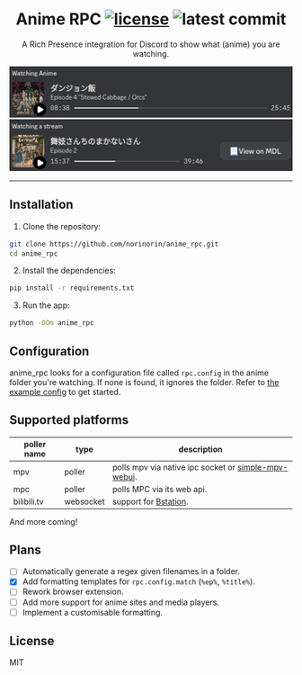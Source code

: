 <h1 align="center">
  Anime RPC
  <a href="LICENSE"><img alt="license" src="https://img.shields.io/badge/License-MIT-yellow.svg"></a>
  <a><img alt="latest commit" src="https://img.shields.io/github/last-commit/norinorin/anime_rpc/main"></a>
</h1>

<p align="center">
  A Rich Presence integration for Discord to show what (anime) you are watching.
</p>

<p align="center">
  <img alt="anime rich presence" src="assets/docs/anime.png" />
  <img alt="generic stream rich presence" src="assets/docs/generic.png">
</p>

--- 

## Installation
1. Clone the repository:
```sh
git clone https://github.com/norinorin/anime_rpc.git
cd anime_rpc
```

2. Install the dependencies:
```sh
pip install -r requirements.txt
```

3. Run the app:
```sh
python -OOm anime_rpc
```

## Configuration
anime_rpc looks for a configuration file called `rpc.config` in the anime folder you're watching. If none is found, it ignores the folder. Refer to [the example config](example.rpc.config) to get started.

## Supported platforms
| poller name      | type       | description                                       |
|------------------|------------|---------------------------------------------------|
| mpv              | poller     | polls mpv via native ipc socket or [simple-mpv-webui](https://github.com/open-dynaMIX/simple-mpv-webui). |
| mpc              | poller     | polls MPC via its web api. |
| bilibili.tv      | websocket  | support for [Bstation](https://www.bilibili.tv/anime). |

And more coming!

## Plans
- [ ] Automatically generate a regex given filenames in a folder.
- [x] Add formatting templates for `rpc.config.match` (`%ep%`, `%title%`).
- [ ] Rework browser extension.
- [ ] Add more support for anime sites and media players.
- [ ] Implement a customisable formatting.

## License
MIT
